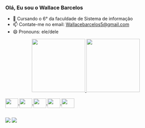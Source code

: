 ### Olá, Eu sou o Wallace Barcelos

- 🌱 Cursando o 6° da faculdade de Sistema de informação
- 📫 Contate-me no email: Wallacebarcelos5@gmail.com
- 😄 Pronouns: ele/dele


<div align="center">
  <a href="https://github.com/WALLACEBARCELOS/github-readme-stats">
  <img height="167em" src="https://github-readme-stats.vercel.app/api?username=WALLACEBARCELOS&show_icons=true&theme=dark&include_all_commits=true&count_private=true"/>
  <img height="167em" src="https://github-readme-stats.vercel.app/api/top-langs/?username=WALLACEBARCELOS&layout=compact&langs_count=7&theme=dark"/>
</div>
<div style="display: inline_block"><br>
  
  <img align="center" height="30" width="40" src="https://cdn.jsdelivr.net/gh/devicons/devicon/icons/java/java-original-wordmark.svg" />
  <img align="center" height="30" width="40" src="https://cdn.jsdelivr.net/gh/devicons/devicon/icons/c/c-original.svg" />
  <img align="center" height="30" width="40" src="https://cdn.jsdelivr.net/gh/devicons/devicon/icons/cplusplus/cplusplus-original.svg" />
  <img align="center" height="30" width="40" src="https://cdn.jsdelivr.net/gh/devicons/devicon/icons/python/python-original.svg" />
  <img align="center" height="30" width="40" src="https://cdn.jsdelivr.net/gh/devicons/devicon/icons/jupyter/jupyter-original-wordmark.svg" />
  
           
</div>
  
  ##
  
  <div> 
 
  <a href="https://www.instagram.com/wallacebarcelos/" target="_blank"><img src="https://img.shields.io/badge/-Instagram-%23E4405F?style=for-the-badge&logo=instagram&logoColor=white" target="_blank"></a>
  <a href="https://www.linkedin.com/in/wallace-barcelos-087a3a17a/" target="_blank"><img src="https://img.shields.io/badge/-LinkedIn-%230077B5?style=for-the-badge&logo=linkedin&logoColor=white" target="_blank"></a> 
 
  
</div>
